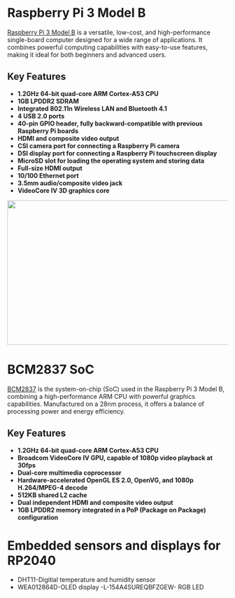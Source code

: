 # Raspberry Pi 3 Model B

[Raspberry Pi 3 Model B](https://datasheets.raspberrypi.com/rpi3/raspberry-pi-3-b-plus-product-brief.pdf) is a versatile, low-cost, and high-performance single-board computer designed for a wide range of applications. It combines powerful computing capabilities with easy-to-use features, making it ideal for both beginners and advanced users.

## Key Features

- **1.2GHz 64-bit quad-core ARM Cortex-A53 CPU**
- **1GB LPDDR2 SDRAM**
- **Integrated 802.11n Wireless LAN and Bluetooth 4.1**
- **4 USB 2.0 ports**
- **40-pin GPIO header, fully backward-compatible with previous Raspberry Pi boards**
- **HDMI and composite video output**
- **CSI camera port for connecting a Raspberry Pi camera**
- **DSI display port for connecting a Raspberry Pi touchscreen display**
- **MicroSD slot for loading the operating system and storing data**
- **Full-size HDMI output**
- **10/100 Ethernet port**
- **3.5mm audio/composite video jack**
- **VideoCore IV 3D graphics core**

<p align="center">
  <img width="600" height="330" src="https://github.com/DochevM/Raspberry_Pi_3/blob/main/Documents/2525225-40-removebg-preview.png">
</p>

# BCM2837 SoC

[BCM2837](https://datasheets.raspberrypi.com/bcm2837/bcm2837-datasheet.pdf) is the system-on-chip (SoC) used in the Raspberry Pi 3 Model B, combining a high-performance ARM CPU with powerful graphics capabilities. Manufactured on a 28nm process, it offers a balance of processing power and energy efficiency.

## Key Features

- **1.2GHz 64-bit quad-core ARM Cortex-A53 CPU**
- **Broadcom VideoCore IV GPU, capable of 1080p video playback at 30fps**
- **Dual-core multimedia coprocessor**
- **Hardware-accelerated OpenGL ES 2.0, OpenVG, and 1080p H.264/MPEG-4 decode**
- **512KB shared L2 cache**
- **Dual independent HDMI and composite video output**
- **1GB LPDDR2 memory integrated in a PoP (Package on Package) configuration**


# Embedded sensors and displays for RP2040
- DHT11-Digitial temperature and humidity sensor
- WEA012864D-OLED display
-L-154A4SUREQBFZGEW- RGB LED
